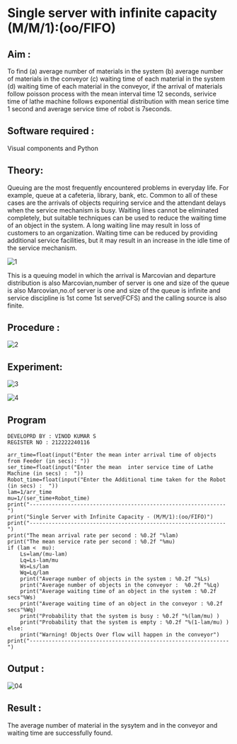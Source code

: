 # Single server with infinite capacity (M/M/1):(oo/FIFO)
## Aim :
To find (a) average number of materials in the system (b) average number of materials in the conveyor (c) waiting time of each material in the system (d) waiting time of each material in the conveyor, if the arrival  of materials follow poisson process with the mean interval time 12 seconds, serivice time of lathe machine follows exponential distribution with mean serice time 1 second and average service time of robot is 7seconds.

## Software required :
Visual components and Python

## Theory:
Queuing are the most frequently encountered problems in everyday life. For example, queue at a cafeteria, library, bank, etc. Common to all of these cases are the arrivals of objects requiring service and the attendant delays when the service mechanism is busy. Waiting lines cannot be eliminated completely, but suitable techniques can be used to reduce the waiting time of an object in the system. A long waiting line may result in loss of customers to an organization. Waiting time can be reduced by providing additional service facilities, but it may result in an increase in the idle time of the service mechanism.

![1](https://github.com/arshatha-palanivel/Single-server-infinite-capacity---Markov-Model/assets/118682484/bd1bbd98-d4c5-4be1-b305-7ef9e1c14771)


This is a queuing model in which the arrival is Marcovian and departure distribution is also Marcovian,number of server is one and size of the queue is also Marcovian,no.of server is one and size of the queue is infinite and service discipline is 1st come 1st serve(FCFS) and the calling source is also finite.

## Procedure :

![2](https://github.com/arshatha-palanivel/Single-server-infinite-capacity---Markov-Model/assets/118682484/d0b2c7ae-8fa7-4bff-96f3-af0fc16e4725)




## Experiment:

![3](https://github.com/arshatha-palanivel/Single-server-infinite-capacity---Markov-Model/assets/118682484/9e6a1fa3-f6e4-411d-a6e1-7aa812e3ca81)

![4](https://github.com/arshatha-palanivel/Single-server-infinite-capacity---Markov-Model/assets/118682484/cd7773a7-4791-4292-9ac1-8be698e7d944)



 
## Program
```
DEVELOPRD BY : VINOD KUMAR S
REGISTER NO : 212222240116

arr_time=float(input("Enter the mean inter arrival time of objects from Feeder (in secs): "))
ser_time=float(input("Enter the mean  inter service time of Lathe Machine (in secs) :  "))
Robot_time=float(input("Enter the Additional time taken for the Robot (in secs) :  "))
lam=1/arr_time
mu=1/(ser_time+Robot_time)
print("--------------------------------------------------------------")
print("Single Server with Infinite Capacity - (M/M/1):(oo/FIFO)")
print("--------------------------------------------------------------")
print("The mean arrival rate per second : %0.2f "%lam)
print("The mean service rate per second : %0.2f "%mu)
if (lam <  mu):
    Ls=lam/(mu-lam)
    Lq=Ls-lam/mu
    Ws=Ls/lam
    Wq=Lq/lam
    print("Average number of objects in the system : %0.2f "%Ls)
    print("Average number of objects in the conveyor :  %0.2f "%Lq)
    print("Average waiting time of an object in the system : %0.2f secs"%Ws)
    print("Average waiting time of an object in the conveyor : %0.2f secs"%Wq)
    print("Probability that the system is busy : %0.2f "%(lam/mu) )
    print("Probability that the system is empty : %0.2f "%(1-lam/mu) )
else:
    print("Warning! Objects Over flow will happen in the conveyor")
print("---------------------------------------------------------------")
```

## Output :

![04](https://github.com/arshatha-palanivel/Single-server-infinite-capacity---Markov-Model/assets/118682484/0b3476e8-48b9-4aba-b24b-c13c4e1fb815)


## Result :
The average number of material in the sysytem and in the conveyor and waiting time are successfully found.

